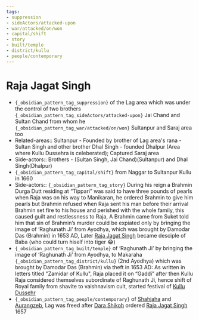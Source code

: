 ```yaml
---
tags:
- suppression
- sideActors/attacked-upon
- war/attacked/on/won
- capital/shift
- story
- built/temple
- district/kullu
- people/contemporary
---
```

   
# Raja Jagat Singh   
* `{_obsidian_pattern_tag_suppression}` of the Lag area which was under the control of two brothers `{_obsidian_pattern_tag_sideActors/attacked-upon}` Jai Chand and Sultan Chand from whom he `{_obsidian_pattern_tag_war/attacked/on/won}` Sultanpur and Saraj area too   
* Related-areas:: Sultanpur - Founded by brother of Lag area's rana - Sultan Singh and other brother Dhal Singh - founded Dhalpur (Area where Kullu Dussehra is celeberated); Captured Saraj area   
* Side-actors:: Brothers - (Sultan Singh, Jai Chand)(Sultanpur) and Dhal Singh(Dhalpur)   
* `{_obsidian_pattern_tag_capital/shift}` from Naggar to Sultanpur Kullu in 1660   
* Side-actors:: `{_obsidian_pattern_tag_story}` During his reign a Brahmin Durga Dutt residing at “Tippari” was said to have three pounds of pearls when Raja was on his way to Manikaran, he ordered Brahmin to give him pearls but Brahmin refused when Raja sent his man before their arrival Brahmin set fire to his house and perished with the whole family, this caused guilt and restlessness to Raja, A Brahmin came from Suket told him that sin of Brahmin’s murder could be expiated only by bringing the image of ‘Raghunath Ji’ from Ayodhya, which was brought by Damodar Das (Brahmin) in 1653 AD, Later [Raja Jagat Singh](../../../../../01%20History%20of%20Himachal%20Pradesh/Z%20Districtwise%20History%20of%20Himachal%20Pradesh/06%20History%20of%20Kullu/Kullu%20History/Rajas%20of%20Kullu/Raja%20Jagat%20Singh.md) became desciple of Baba (who could turn hiself into tiger 😂)   
* `{_obsidian_pattern_tag_built/temple}` of ‘Raghunath Ji’ by bringing the image of ‘Raghunath Ji’ from Ayodhya, to Makaraha `{_obsidian_pattern_tag_district/kullu}` (2nd Ayodhya) which was brought by Damodar Das (Brahmin) via theft in 1653 AD: As written in letters titled "Zamidar of Kullu", Raja placed it on “Gaddi” after then Kullu Raja considered themselves subordinate of Raghunath Ji, hence shift of Royal family from shavite to vaishnavism cult, started festival of [Kullu Dussehr](/not_created.md)   
* `{_obsidian_pattern_tag_people/contemporary}` of [Shahjaha](/not_created.md) and [Aurangzeb](/not_created.md), Lag was freed after [Dara Shikoh](/not_created.md) ordered [Raja Jagat Singh](../../../../../01%20History%20of%20Himachal%20Pradesh/Z%20Districtwise%20History%20of%20Himachal%20Pradesh/06%20History%20of%20Kullu/Kullu%20History/Rajas%20of%20Kullu/Raja%20Jagat%20Singh.md) 1657